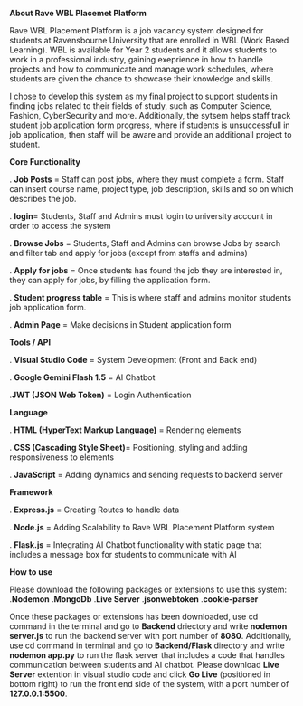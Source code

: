 **About Rave WBL Placemet Platform**

Rave WBL Placement Platform is a job vacancy system designed for students at Ravensbourne University that are enrolled in WBL (Work Based Learning). WBL is available for Year 2 students and it allows students to work in a professional industry, gaining exeprience in how to handle projects and how to communicate and manage work schedules, where students are given the chance to showcase their knowledge and skills.

I chose to develop this system as my final project to support students in finding jobs related to their fields of study, such as Computer Science, Fashion, CyberSecurity and more. Additionally, the sytsem helps staff track student job application form progress, where if students is unsuccessfull in job application, then staff will be aware and provide an additionall project to student. 

**Core Functionality**

. **Job Posts** = Staff can post jobs, where they must complete a form. Staff can insert course name, project type, job description, skills and so on which describes the job. 

. **login**= Students, Staff and Admins must login to  university account in order to access the system

. **Browse Jobs** = Students, Staff and Admins can browse Jobs by search and filter tab and apply for jobs (except from staffs and admins)

. **Apply for jobs** = Once students has found the job they are interested in, they can apply for jobs, by filling the application form. 

. **Student progress table** = This is where staff and admins monitor students job application form.

. **Admin Page** = Make decisions in Student application form




**Tools / API**

. **Visual Studio Code** = System Development (Front and Back end)

. **Google Gemini Flash 1.5** = AI Chatbot 

.**JWT (JSON Web Token)** = Login Authentication 



**Language** 

. **HTML (HyperText Markup Language)** = Rendering elements 

. **CSS (Cascading Style Sheet)**= Positioning, styling and adding responsiveness to elements 

. **JavaScript** = Adding dynamics and sending requests to backend server


**Framework**

. **Express.js** = Creating Routes to handle data 

. **Node.js** = Adding Scalability to Rave WBL Placement Platform system 

. **Flask.js** = Integrating AI Chatbot functionality with static page that includes a message box for students to communicate with AI



**How to use**

Please download the following packages or extensions  to use this system:
.**Nodemon**
.**MongoDb** 
.**Live Server**
.**jsonwebtoken**
.**cookie-parser**

Once these packages or extensions has been downloaded, use cd command in the terminal and  go to **Backend** driectory and write **nodemon server.js** to run the backend server with port number of **8080**. Additionally, use cd command in terminal and go to **Backend/Flask** directory and write **nodemon app.py** to run the flask server that includes a code that handles communication between students and AI chatbot.  Please download **Live Server** extention in visual studio code and click **Go Live** (positioned in bottom right) to run the front end side of the system, with a port number of **127.0.0.1:5500**. 






